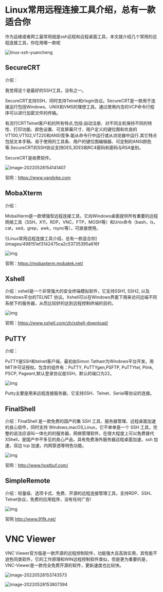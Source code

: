 # Linux常用远程连接工具介绍，总有一款适合你

作为运维或者网工最常用就是ssh远程和远程桌面工具，本文就介绍几个常用的远程连接工具，你在用哪一款呢

![linux-ssh-yuancheng](https://imgoss.xgss.net/picgo/linux-ssh-yuancheng.jpg?aliyun)

## SecureCRT

介绍：

我觉得这个是最好的SSH工具，没有之一。

SecureCRT支持SSH，同时支持Telnet和rlogin协议。SecureCRT是一款用于连接运行包括Windows、UNIX和VMS的理想工具。通过使用内含的VCP命令行程序可以进行加密文件的传输。

有流行CRTTelnet客户机的所有特点,包括:自动注册、对不同主机保持不同的特性、打印功能、颜色设置、可变屏幕尺寸、用户定义的键位图和优良的VT100,VT102,VT220和ANSI竞争.能从命令行中运行或从浏览器中运行.其它特点包括文本手稿、易于使用的工具条、用户的键位图编辑器、可定制的ANSI颜色等.SecureCRT的SSH协议支持DES,3DES和RC4密码和密码与RSA鉴别。

SecureCRT是收费软件。

![image-20220528154141407](https://imgoss.xgss.net/picgo/image-20220528154141407.png?aliyun)

官网：https://www.vandyke.com



## MobaXterm

介绍：

MobaXterm是一款增强型远程连接工具，它向Windows桌面提供所有重要的远程网络工具（SSH，X11，RDP，VNC，FTP，MOSH等）和Unix命令（bash，ls，cat，sed，grep，awk，rsync等），可直接使用。

![Linux常用远程连接工具介绍，总有一款适合你](images/498151ef3142475ca2c53735395a616f

![img](https://imgoss.xgss.net/picgo/1618375433182590.png?aliyun)

官网：https://mobaxterm.mobatek.net/



## Xshell

介绍：xshell是一个非常强大的安全终端模拟软件，它支持SSH1, SSH2, 以及Windows平台的TELNET 协议。Xshell可以在Windows界面下用来访问远端不同系统下的服务器，从而比较好的达到远程控制终端的目的。

![img](https://imgoss.xgss.net/picgo/p-xshell7-top-zh.png?aliyun)

官网：https://www.xshell.com/zh/xshell-download/



## PuTTY

介绍：

PuTTY是SSH和telnet客户端，最初由Simon Tatham为Windows平台开发。用MIT许可证授权。包含的组件有：PuTTY, PuTTYgen,PSFTP, PuTTYtel, Plink, PSCP, Pageant,默认登录协议是SSH，默认的端口为22。

![img](https://imgoss.xgss.net/picgo/8ae1c99a6ad9fa91968b511ad5a3ec17.jpg?aliyun)

Putty主要是用来远程连接服务器，它支持SSH、Telnet、Serial等协议的连接。





## FinalShell

介绍：FinalShell 是一款免费的国产的集 SSH 工具、服务器管理、远程桌面加速的良心软件，同时支持 Windows,macOS,Linux，它不单单是一个 SSH 工具，完整的说法应该叫一体化的的服务器，网络管理软件，在很大程度上可以免费替代 XShell，是国产中不多见的良心产品，具有免费海外服务器远程桌面加速，ssh 加速，双边 tcp 加速，内网穿透等特色功能。

![img](https://imgoss.xgss.net/picgo/faedab64034f78f0af62b11a9c65915db2191c4e.png?aliyun)



官网：http://www.hostbuf.com/

## SimpleRemote

介绍：轻量级、选项卡式、免费、开源的远程连接管理工具，支持RDP、SSH、Telnet协议，免费的应用程序，没有任何广告!

![img](https://imgoss.xgss.net/picgo/Recorder.png?aliyun)

官网 http://www.91fk.net/



# VNC Viewer

VNC Viewer官方版是一款开源的远程控制软件，功能强大且高效实用，其性能不逊色同类软件，它的工作原理和WIN远程控制软件类似，但是更为重要的是，VNC-Viewer是一款完全免费开源的软件，更新速度也比较快。

![image-20220528153743573](https://imgoss.xgss.net/picgo/image-20220528153743573.png?aliyun)

![image-20220528153807394](https://imgoss.xgss.net/picgo/image-20220528153807394.png?aliyun)